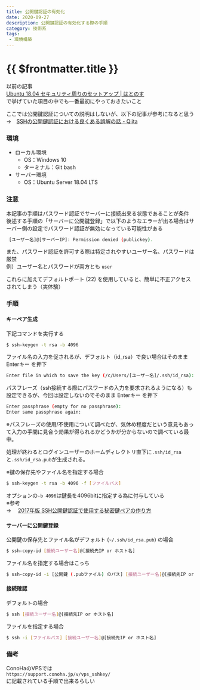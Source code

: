 ```yaml
---
title: 公開鍵認証の有効化
date: 2020-09-27
description: 公開鍵認証の有効化する際の手順
category: 技術系
tags:
 - 環境構築
---
```


# {{ $frontmatter.title }}

以前の記事  
[Ubuntu 18.04 セキュリティ周りのセットアップ | はとのす](https://hato-poppo.github.io/blog/posts/2020/09/27/_20200927111250.html)  
で挙げていた項目の中でも一番最初にやっておきたいこと  
  
  
ここでは公開鍵認証についての説明はしないが、以下の記事が参考になると思う  
→　[SSHの公開鍵認証における良くある誤解の話 - Qiita](https://qiita.com/angel_p_57/items/2e3f3f8661de32a0d432)

### 環境

* ローカル環境
  * OS：Windows 10
  * ターミナル：Git bash
* サーバー環境
  * OS：Ubuntu Server 18.04 LTS


### 注意

本記事の手順はパスワード認証でサーバーに接続出来る状態であることが条件  
後述する手順の「サーバーに公開鍵登録」で以下のようなエラーが出る場合はサーバー側の設定でパスワード認証が無効になっている可能性がある
```sh
 [ユーザー名]@[サーバーIP]: Permission denied (publickey).
```
  
また、パスワード認証を許可する際は特定されやすいユーザー名、パスワードは厳禁  
例）ユーザー名とパスワードが両方とも `user`  
  
これらに加えてデフォルトポート (22) を使用していると、簡単に不正アクセスされてしまう（実体験）

### 手順

#### キーペア生成

下記コマンドを実行する
```sh
$ ssh-keygen -t rsa -b 4096
```

ファイル名の入力を促されるが、デフォルト（id_rsa）で良い場合はそのまま Enterキー を押下
```sh
Enter file in which to save the key (/c/Users/[ユーザー名]/.ssh/id_rsa):
```

パスフレーズ（ssh接続する際にパスワードの入力を要求されるようになる）も設定できるが、今回は設定しないのでそのまま Enterキー を押下
```sh
Enter passphrase (empty for no passphrase):
Enter same passphrase again:
```
※パスフレーズの使用/不使用について調べたが、気休め程度だという意見もあって入力の手間に見合う効果が得られるかどうかが分からないので調べている最中。
  
処理が終わるとログインユーザーのホームディレクトリ直下に`.ssh/id_rsa`と`.ssh/id_rsa.pub`が生成される。

※鍵の保存先やファイル名を指定する場合
```sh
$ ssh-keygen -t rsa -b 4096 -f [ファイルパス]
```

オプションの`-b 4096`は鍵長を4096bitに指定する為に付与している  
※参考  
→　 [2017年版 SSH公開鍵認証で使用する秘密鍵ペアの作り方](https://qiita.com/wnoguchi/items/a72a042bb8159c35d056)


#### サーバーに公開鍵登録　

公開鍵の保存先とファイル名がデフォルト (`~/.ssh/id_rsa.pub`) の場合
```sh
$ ssh-copy-id [接続ユーザー名]@[接続先IP or ホスト名]
```

ファイル名を指定する場合はこっち
```sh
$ ssh-copy-id -i [公開鍵 (.pubファイル) のパス] [接続ユーザー名]@[接続先IP or ホスト名]
```

#### 接続確認

デフォルトの場合
```sh
$ ssh [接続ユーザー名]@[接続先IP or ホスト名]
```

ファイルを指定する場合
```sh
$ ssh -i [ファイルパス] [接続ユーザー名]@[接続先IP or ホスト名]
```

### 備考

ConoHaのVPSでは  
`https://support.conoha.jp/v/vps_sshkey/`  
に記載されている手順で出来るらしい
